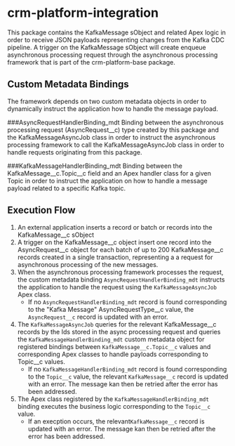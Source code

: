 # crm-platform-integration

This package contains the KafkaMessage sObject and related Apex logic in order to receive JSON payloads representing 
changes from the Kafka CDC pipeline. A trigger on the KafkaMessage sObject will create enqueue asynchronous processing
request through the asynchronous processing framework that is part of the crm-platform-base package. 

## Custom Metadata Bindings

The framework depends on two custom metadata objects in order to dynamically instruct the application how to handle the message payload. 

###AsyncRequestHandlerBinding_mdt
Binding between the asynchronous processing request (AsyncRequest__c) type created by this package and the KafkaMessageAsyncJob class
in order to instruct the asynchronous processing framework to call the KafkaMessageAsyncJob class in order to handle
requests originating from this package. 

###KafkaMessageHandlerBinding_mdt
Binding between the KafkaMessage__c.Topic__c field and an Apex handler class for a given Topic in order to instruct the
application on how to handle a message payload related to a specific Kafka topic. 


## Execution Flow
1. An external application inserts a record or batch or records into the KafkaMessage__c sObject
2. A trigger on the KafkaMessage__c object insert one record into the AsyncRequest__c object for each batch of up to 200 
KafkaMessage__c records created in a single transaction, representing a a request for asynchronous processing of the new
messages.
3. When the asynchronous processing framework processes the request, the custom metadata binding `AsyncRequestHandlerBinding_mdt` 
instructs the application to handle the request using the `KafkaMessageAsyncJob` Apex class. 
    - If no `AsyncRequestHandlerBinding_mdt` record is found corresponding to the "Kafka Message" AsyncRequestType__c value,
the `AsyncRequest__c` record is updated with an error. 
4. The `KafkaMessageAsyncJob` queries for the relevant KafkaMessage__c records by the Ids stored in the async processing 
request and queries the `KafkaMessageHandlerBinding_mdt` custom metadata object for registered bindings between `KafkaMessage__c.Topic__c`
values and corresponding Apex classes to handle payloads corresponding to Topic__c values. 
    - If no `KafkaMessageHandlerBinding_mdt` record is found corresponding to the `Topic__c` value, the relevant
`KafkaMessage__c` record is updated with an error. The message kan then be retried after the error has been addressed.
5. The Apex class registered by the `KafkaMessageHandlerBinding_mdt` binding executes the business logic corresponding to the
`Topic__c` value. 
    - If an execption occurs, the relevant`KafkaMessage__c` record is updated with an error. The message kan then be retried
 after the error has been addressed.